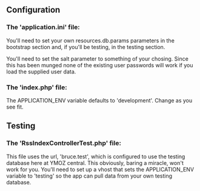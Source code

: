 ## Configuration
### The 'application.ini' file:
You'll need to set your own resources.db.params parameters in the bootstrap section and, if you'll be testing, in the testing section.

You'll need to set the salt parameter to something of your chosing. Since this has been munged none of the existing user passwords will work if you load the supplied user data.

### The 'index.php' file:
The APPLICATION_ENV variable defaults to 'development'. Change as you see fit.

## Testing
### The 'RssIndexControllerTest.php' file:
This file uses the url, 'bruce.test', which is configured to use the testing database here at YMOZ central. This obviously, baring a miracle, won't work for you. You'll need to set up a vhost that sets the APPLICATION_ENV variable to 'testing' so the app can pull data from your own testing database.



